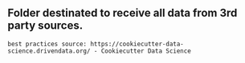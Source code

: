 ## Folder destinated to receive all data from 3rd party sources.

```
best practices source: https://cookiecutter-data-science.drivendata.org/ - Cookiecutter Data Science
```